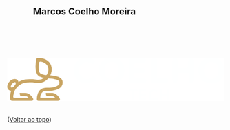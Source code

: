 <!-- Improved compatibility of back to top link: See: https://github.com/othneildrew/Best-README-Template/pull/73 -->
<a name="readme-top"></a>


<!-- PROJECT SHIELDS -->
<!--
*** I'm using markdown "reference style" links for readability.
*** Reference links are enclosed in brackets [ ] instead of parentheses ( ).
*** https://www.markdownguide.org/basic-syntax/#reference-style-links
-->
<!-- [![LinkedIn][linkedin-shield]][linkedin-url]
[![GitHub][GitHub-Shild]][github-url] -->

<style>
    h2 {
        /* color: red; */
        padding: 60px;
    } 
</style>

<!-- Nome + Logo-->
<div align="Left">
    <h2>Marcos Coelho Moreira</h2>
    </br>
    <div>
        <!-- <img src="assets/logo-Coelho-Tech.png"  width="30%" > -->
        <picture >
            <source media="(prefers-color-scheme: dark)" 
                srcset="assets/logo-Coelho-Tech-Dark-Mode.png">
            <source media="(prefers-color-scheme: light)" 
                srcset="assets/logo-Coelho-Tech-Ligth-Mode.png">
            <img alt="Shows an illustrated sun in light mode and a moon with stars in dark mode."
                 src="assets/logo-Coelho-Tech-Dark-Mode.png">
        </picture>
    </div>
</div>
</br>

<!-- ACKNOWLEDGMENTS -->
<!-- ## Conhecimentos/knowledge -->

<!-- ![Java][Java-Shield] -->
<!-- ![Spring][Spring-Shield] -->
<!-- [![Next][Next.js]][Next-url] -->
<!-- [![React][React.js]][React-url] -->
<!-- [![Angular][Angular.io]][Angular-url] -->
<!-- ![MySQL][MySql-Shield] -->
<!-- ![Postgres][Postgres-Shield] -->
<!-- ![Figma][Figma-shield] -->

<a align="right">(<a href="#readme-top">Voltar ao topo</a>)</a>


<!-- MARKDOWN LINKS & IMAGES -->
<!-- https://www.markdownguide.org/basic-syntax/#reference-style-links -->
<!-- [linkedin-shield]: https://img.shields.io/badge/linkedin-%230077B5.svg?style=for-the-badge&logo=linkedin&logoColor=white
[linkedin-url]: https://www.linkedin.com/in/marcos-coelho-moreira/
[Next.js]: https://img.shields.io/badge/next.js-000000?style=for-the-badge&logo=nextdotjs&logoColor=white
[Next-url]: https://nextjs.org/
[React.js]: https://img.shields.io/badge/React-20232A?style=for-the-badge&logo=react&logoColor=61DAFB
[React-url]: https://reactjs.org/
[Angular.io]: https://img.shields.io/badge/Angular-DD0031?style=for-the-badge&logo=angular&logoColor=white
[Angular-url]: https://angular.io/
[Java-Shield]: https://img.shields.io/badge/java-%23ED8B00.svg?style=for-the-badge&logo=java&logoColor=white
[Spring-Shield]: https://img.shields.io/badge/spring-%236DB33F.svg?style=for-the-badge&logo=spring&logoColor=white
[GitHub-Shild]: https://img.shields.io/badge/github-%23121011.svg?style=for-the-badge&logo=github&logoColor=white
[github-url]: https://github.com/marcoscmoreira
[MySql-Shield]: https://img.shields.io/badge/mysql-%2300f.svg?style=for-the-badge&logo=mysql&logoColor=white
[Postgres-Shield]: https://img.shields.io/badge/postgres-%23316192.svg?style=for-the-badge&logo=postgresql&logoColor=white
[Figma-shield]: https://img.shields.io/badge/figma-%23F24E1E.svg?style=for-the-badge&logo=figma&logoColor=white -->

<!-- Bibliotecas de escudos -->
<!-- https://github.com/Ileriayo/markdown-badges -->
<!-- https://github.com/othneildrew/Best-README-Template/blob/master/BLANK_README.md -->
<!-- https://www.markdownguide.org/basic-syntax/#reference-style-links -->